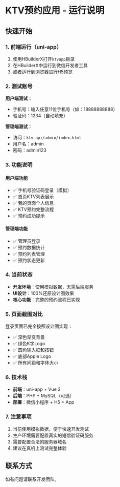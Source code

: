 # KTV预约应用 - 运行说明

## 快速开始

### 1. 前端运行（uni-app）

1. 使用HBuilderX打开`ktvapp`目录
2. 在HBuilderX中运行到微信开发者工具
3. 或者运行到浏览器进行H5预览

### 2. 测试账号

**用户端测试：**
- 手机号：输入任意11位手机号（如：18888888888）
- 验证码：1234（自动填充）

**管理端测试：**
- 访问：`ktv-api/admin/index.html`
- 用户名：admin
- 密码：admin123

### 3. 功能说明

#### 用户端功能
- ✅ 手机号验证码登录（模拟）
- ✅ 首页KTV列表展示
- ✅ 我的页面个人信息
- ✅ KTV预约完整流程
- ✅ 预约成功提示

#### 管理端功能
- ✅ 管理员登录
- ✅ 预约数据统计
- ✅ 预约列表管理
- ✅ 预约状态更新

### 4. 当前状态

- **开发环境**：使用模拟数据，无需后端服务
- **UI设计**：100%还原设计图效果
- **核心功能**：完整的预约流程已实现

### 5. 页面截图对比

登录页面已完全按照设计图实现：
- ✅ 深色渐变背景
- ✅ 绿色K字Logo
- ✅ 圆角输入框和按钮
- ✅ 底部Apple Logo
- ✅ 所有间距和字体大小

### 6. 技术栈

- **前端**：uni-app + Vue 3
- **后端**：PHP + MySQL（可选）
- **部署**：微信小程序 + H5 + App

### 7. 注意事项

1. 当前使用模拟数据，便于快速开发测试
2. 生产环境需要配置真实的短信验证码服务
3. 需要配置合法的服务器域名
4. 建议在真机上测试完整体验

## 联系方式

如有问题请联系开发团队。 